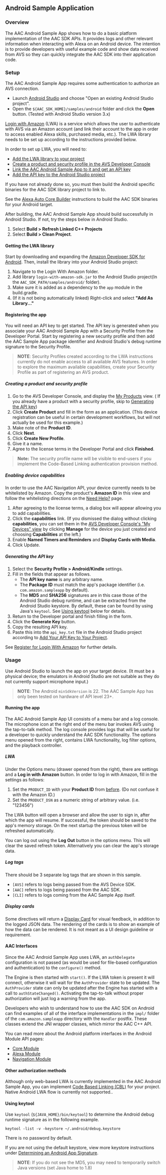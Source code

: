 ## Android Sample Application

### Overview

The AAC Android Sample App shows how to do a basic platform implementation of the AAC SDK APIs. It provides logs and other relevant information when interacting with Alexa on an Android device. The intention is to provide developers with useful example code and show data received from AVS so they can quickly integrate the AAC SDK into their application code.

### Setup

The AAC Android Sample App requires some authentication to authorize an AVS connection.

- Launch [Android Studio](https://developer.android.com/studio/index.html) and choose "Open an existing Android Studio project".
- Open the `${AAC_SDK_HOME}/samples/android` folder and click the **Open** button. (Tested with Android Studio version 3.x)

[Login with Amazon](https://developer.amazon.com/login-with-amazon) (LWA) is a service which allows the user to authenticate with AVS via an Amazon account (and link their account to the app in order to access enabled Alexa skills, purchased media, etc.). The LWA library needs to be set up according to the instructions provided below.

In order to set up LWA, you will need to:

- [Add the LWA library to your project](#getting-the-lwa-library)
- [Create a product and security profile in the AVS Developer Console](#creating-a-product-and-security-profile)
- [Link the AAC Android Sample App to it and get an API key](#generating-the-api-key)
- [Add the API key to the Android Studio project](https://alexa.design/dev-create-lwa-project)

If you have not already done so, you must then build the Android specific binaries for the AAC SDK library project to link to. 

See the [Alexa Auto Core Builder](../../builder/README.md) instructions to build the AAC SDK binaries for your Android target.

After building, the AAC Android Sample App should build successfully in Android Studio. If not, try the steps below in Android Studio. 

1. Select **Build > Refresh Linked C++ Projects**
2. Select **Build > Clean Project**.

#### Getting the LWA library

Start by downloading and expanding the [Amazon Developer SDK for Android](https://developer.amazon.com/sdk-download). Then, install the library into your Android Studio project:

1. Navigate to the Login With Amazon folder.
2. Add library `login-with-amazon-sdk.jar` to the Android Studio project(In the `AAC_SDK_PATH/samples/android/` folder).
3. Make sure it is added as a dependency to the `app` module in the build.gradle.
4. (If it is not being automatically linked) Right-click and select **"Add As Library..."**

#### Registering the app

You will need an API key to get started. The API key is generated when you associate your AAC Android Sample App with a Security Profile from the Developer Portal. Start by registering a new security profile and then add the AAC Sample App package identifier and Android Studio's debug runtime signature to the Security Profile.

> **NOTE**: Security Profiles created according to the LWA instructions currently do not enable access to all available AVS features. In order to explore the maximum available capabilities, create your Security Profile as part of registering an AVS product.

##### Creating a product and security profile

1. Go to the AVS Developer Console, and display the [My Products](https://developer.amazon.com/avs/home.html#/avs/home) view. ( If you already have a product with a security profile, skip to [Generating the API key](#generating-the-api-key))
2. Click **Create Product** and fill in the form as an application.  (This device registration can be useful in certain development workflows, but will not actually be used for this example.)
3. Make note of the **Product ID**.
4. Click **Next**.
5. Click **Create New Profile**.
6. Give it a name. 
7. Agree to the license terms in the Developer Portal and click **Finished**.

>**Note:** The security profile name will be visible to end-users if you implement the Code-Based Linking authentication provision method.

##### Enabling device capabilities

In order to use the AAC Navigation API, your device currently needs to be whitelisted by Amazon.  Copy the product's **Amazon ID** in this view and follow the whitelisting directions on the [Need Help?](../../NEED_HELP.md) page.

1. After agreeing to the license terms, a dialog box will appear allowing you to add capabilities.
2. Click the **capabilities** link.  (If you dismissed the dialog without clicking **capabilities**, you can set them in the [AVS Developer Console's "My Devices" view](https://developer.amazon.com/avs/home.html#/avs/home) by clicking **Manage** for the device you just created and choosing **Capabilities** at the left.)
3. Enable **Named Timers and Reminders** and **Display Cards with Media**.
4. Click Update.

##### Generating the API key

1. Select the **Security Profile > Android/Kindle** settings.
2. Fill in the fields that appear as follows.
	* The **API key name** is any arbitrary name.
	* The **Package ID** must match the app's package identifier (i.e. `com.amazon.sampleapp` by default).
	* The **MD5** and **SHA256** signatures are in this case those of the Android Studio debug runtime, and can be extracted from the Android Studio keystore. By default, these can be found by using Java's `keytool`. See [Using keytool](#using-keytool) below for details.
3. Return to the Developer portal and finish filling in the form.
4. Click the **Generate Key** button.
5. Copy the resulting API key.
6. Paste this into the `api_key.txt` file in the Android Studio project according to [Add Your API Key to Your Project](https://alexa.design/dev-create-lwa-project).

See [Register for Login With Amazon](http://alexa.design/dev-lwa-register) for further details.

### Usage

Use Android Studio to launch the app on your target device. (It must be a physical device; the emulators in Android Studio are not suitable as they do not currently support microphone input.)

> **NOTE**: The Android `minSdkVersion` is 22. The AAC Sample App has only been tested on hardware of API level 23+.

#### Running the app

The AAC Android Sample App UI consists of a menu bar and a log console. The microphone icon at the right end of the menu bar invokes AVS using the tap-to-talk method. The log console provides logs that will be useful for a developer to quickly understand the AAC SDK functionality. The options menu opened from the right, contains LWA functionality, log filter options, and the playback controller.

##### LWA

Under the Options menu (drawer opened from the right), there are settings and a  **Log in with Amazon** button. In order to log in with Amazon, fill in the settings as follows:

1. Set the `PRODUCT_ID` with your **Product ID** from [before](#create-a-product-and-security-profile). (Do not confuse it with the Amazon ID.)
2. Set the `PRODUCT_DSN` as a numeric string of arbitrary value. (i.e. "123456")

The LWA button will open a browser and allow the user to sign in, after which the app will resume. If successful, the token should be saved to the app's memory storage. On the next startup the previous token will be refreshed automatically.

You can log out using the **Log Out** button in the options menu. This will clear the saved refresh token. Alternatively you can clear the app's storage data.

##### Log tags

There should be 3 separate log tags that are shown in this sample.

- `[AVS]` refers to logs being passed from the AVS Device SDK.
- `[AAC]` refers to logs being passed from the AAC SDK.
- `[CLI]` refers to logs coming from the AAC Sample App itself.

##### Display cards

Some directives will return a [Display Card](https://alexa.design/dev-display-cards) for visual feedback, in addition to the logged JSON data. The rendering of the cards is to show an example of how the data can be rendered. It is not meant as a UI design guideline or requirement.

#### AAC Interfaces

Since the AAC Android Sample App uses LWA, an `authDelegate` configuration is not passed (as would be used for file-based configuration and authentication) to the `configure()` method.

The Engine is then started with `start()`. If the LWA token is present it will connect, otherwise it will wait for the `AuthProvider` state to be updated. The `AuthProvider` state can only be updated after the Engine has started with a call to `authStateChanged()`. Activating the tap-to-talk without proper authorization will just log a warning from the app.

Developers who wish to understand how to use the AAC SDK on Android can find examples of all of the interface implementations in the `impl/` folder of the `com.amazon.sampleapp` directory with the `Handler` postfix. These classes extend the JNI wrapper classes, which mirror the AAC C++ API. 

You can read more about the Android platform interfaces in the Android Module API pages:

- [Core Module](../../platforms/android/CORE.md)
- [Alexa Module](../../platforms/android/ALEXA.md)
- [Navigation Module](../../platforms/android/NAVIGATION.md)

#### Other authorization methods

Although only web-based LWA is currently implemented in the AAC Android Sample App, you can implement [Code Based Linking (CBL)](https://developer.amazon.com/docs/alexa-voice-service/code-based-linking-other-platforms.html) for your project. Native Android LWA flow is currently not supported..

#### Using keytool
 Use `keytool` (`${JAVA_HOME}/bin/keytool`) to determine the Android debug runtime signature as in the following example.

```
keytool -list -v -keystore ~/.android/debug.keystore
```
There is no password by default.	

If you are not using the default keystore, view more keystore instructions under [Determining an Android App Signature](https://alexa.design/dev-lwa-register#determining-an-android-app-signature).
> **NOTE**: If you do not see the MD5, you may need to temporarily switch Java versions (set Java home to 1.8) 

